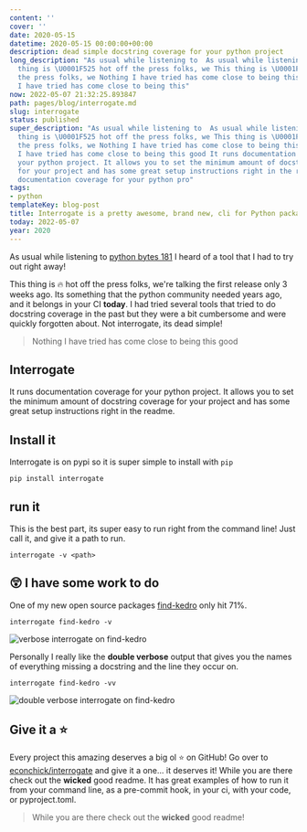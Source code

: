 ```yaml
---
content: ''
cover: ''
date: 2020-05-15
datetime: 2020-05-15 00:00:00+00:00
description: dead simple docstring coverage for your python project
long_description: "As usual while listening to  As usual while listening to  This
  thing is \U0001F525 hot off the press folks, we This thing is \U0001F525 hot off
  the press folks, we Nothing I have tried has come close to being this good Nothing
  I have tried has come close to being this"
now: 2022-05-07 21:32:25.893847
path: pages/blog/interrogate.md
slug: interrogate
status: published
super_description: "As usual while listening to  As usual while listening to  This
  thing is \U0001F525 hot off the press folks, we This thing is \U0001F525 hot off
  the press folks, we Nothing I have tried has come close to being this good Nothing
  I have tried has come close to being this good It runs documentation coverage for
  your python project. It allows you to set the minimum amount of docstring coverage
  for your project and has some great setup instructions right in the readme. It runs
  documentation coverage for your python pro"
tags:
- python
templateKey: blog-post
title: Interrogate is a pretty awesome, brand new, cli for Python packages
today: 2022-05-07
year: 2020
---
```


As usual while listening to [python bytes 181](https://pythonbytes.fm/episodes/show/181/it-s-time-to-interrogate-your-python-code) I heard of a tool that I had to try out right away!

This thing is 🔥 hot off the press folks, we're talking the first release only 3 weeks ago. Its something that the python community needed years ago, and it belongs in your CI **today**. I had tried several tools that tried to do docstring coverage in the past but they were a bit cumbersome and were quickly forgotten about. Not interrogate, its dead simple!

> Nothing I have tried has come close to being this good

## Interrogate

It runs documentation coverage for your python project. It allows you to set the minimum amount of docstring coverage for your project and has some great setup instructions right in the readme.

## Install it

Interrogate is on pypi so it is super simple to install with `pip`

```
pip install interrogate
```

## run it

This is the best part, its super easy to run right from the command line! Just call it, and give it a path to run.

```
interrogate -v <path>
```

## 😲 I have some work to do

One of my new open source packages [find-kedro](https://find.kedro.dev/) only hit 71%.

```
interrogate find-kedro -v
```

![verbose interrogate on find-kedro](https://images.waylonwalker.com/interrogate-python-v.png)

Personally I really like the **double verbose** output that gives you the names of everything missing a docstring and the line they occur on.

```
interrogate find-kedro -vv
```

![double verbose interrogate on find-kedro](https://images.waylonwalker.com/interrogate-python-vv.png)

## Give it a ⭐
Every project this amazing deserves a big ol ⭐ on GitHub! Go over to [econchick/interrogate](https://github.com/econchick/interrogate) and give it a one... it deserves it! While you are there check out the **wicked** good readme. It has great examples of how to run it from your command line, as a pre-commit hook, in your ci, with your code, or pyproject.toml.

> While you are there check out the **wicked** good readme!